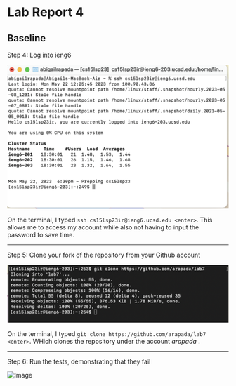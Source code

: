 # Lab Report 4
## Baseline
Step 4: Log into ieng6

![Image](step4.png)

On the terminal, I typed `ssh cs15lsp23ir@ieng6.ucsd.edu <enter>`. This allows me to access my account while also not having to input the password to save time.

***

Step 5: Clone your fork of the repository from your Github account

![Image](step5.png)

On the terminal, I typed `git clone https://github.com/arapada/lab7 <enter>`. WHich clones the repository under the account *arapada* .


***

Step 6: Run the tests, demonstrating that they fail

![Image](step6.pmg)


